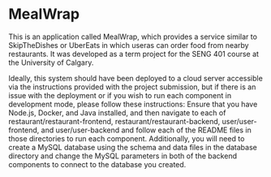 # MealWrap

This is an application called MealWrap, which provides a service similar to SkipTheDishes or UberEats in which useras can order food from nearby restaurants. It was developed as a term project for the SENG 401 course at the University of Calgary.

Ideally, this system should have been deployed to a cloud server accessible via the instructions provided with the project submission, but if there is an issue with the deployment or if you wish to run each component in development mode, please follow these instructions: Ensure that you have Node.js, Docker, and Java installed, and then navigate to each of restaurant/restaurant-frontend, restaurant/restaurant-backend, user/user-frontend, and user/user-backend and follow each of the README files in those directories to run each component. Additionally, you will need to create a MySQL database using the schema and data files in the database directory and change the MySQL parameters in both of the backend components to connect to the database you created.
